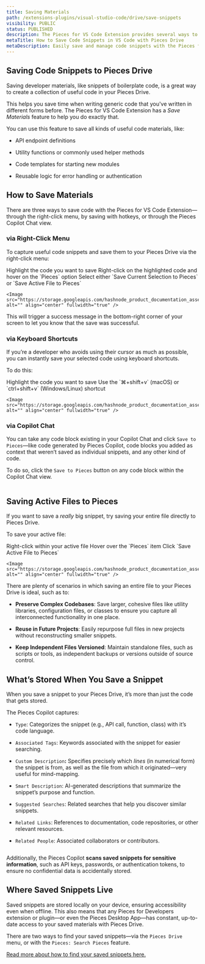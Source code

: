 ```yaml
---
title: Saving Materials
path: /extensions-plugins/visual-studio-code/drive/save-snippets
visibility: PUBLIC
status: PUBLISHED
description: The Pieces for VS Code Extension provides several ways to save code snippets so your most useful code is always at hand.
metaTitle: How to Save Code Snippets in VS Code with Pieces Drive
metaDescription: Easily save and manage code snippets with the Pieces for VS Code Extension, keeping your most useful code always accessible.
---
```


## Saving Code Snippets to Pieces Drive

Saving developer materials, like snippets of boilerplate code, is a great way to create a collection of useful code in your Pieces Drive.

This helps you save time when writing generic code that you've written in different forms before. The Pieces for VS Code Extension has a *Save Materials* feature to help you do exactly that.

You can use this feature to save all kinds of useful code materials, like:

* API endpoint definitions

* Utility functions or commonly used helper methods

* Code templates for starting new modules

* Reusable logic for error handling or authentication

## How to Save Materials

There are three ways to save code with the Pieces for VS Code Extension—through the right-click menu, by saving with hotkeys, or through the Pieces Copilot Chat view.

### via Right-Click Menu

To capture useful code snippets and save them to your Pieces Drive via the right-click menu:

<Steps>
  <Step title="Choose your Snippet">
    Highlight the code you want to save
  </Step>

  <Step title="Open the Pieces Menu">
    Right-click on the highlighted code and hover on the `Pieces` option
  </Step>

  <Step title="Save your Snippet">
    Select either `Save Current Selection to Pieces` or `Save Active File to Pieces`

    <Image src="https://storage.googleapis.com/hashnode_product_documentation_assets/vs_code_extension_assets/using_snippets/saving_snippets/right_click_save_snippet.gif" alt="" align="center" fullwidth="true" />
  </Step>
</Steps>

This will trigger a success message in the bottom-right corner of your screen to let you know that the save was successful.

### via Keyboard Shortcuts

If you’re a developer who avoids using their cursor as much as possible, you can instantly save your selected code using keyboard shortcuts.

To do this:

<Steps>
  <Step title="Choose your Snippet">
    Highlight the code you want to save
  </Step>

  <Step title="Save your Snippet">
    Use the `⌘+shift+v` (macOS) or `ctrl+shift+v` (Windows/Linux) shortcut

    <Image src="https://storage.googleapis.com/hashnode_product_documentation_assets/vs_code_extension_assets/using_snippets/saving_snippets/keybind_save_snippet.gif" alt="" align="center" fullwidth="true" />
  </Step>
</Steps>

### via Copilot Chat

You can take any code block existing in your Copilot Chat and click `Save to Pieces`—like code generated by Pieces Copilot, code blocks you added as context that weren’t saved as individual snippets, and any other kind of code.

To do so, click the `Save to Pieces` button on any code block within the Copilot Chat view.

<Image src="https://cdn.hashnode.com/res/hashnode/image/upload/v1734128918736/49e96fb8-7d25-4f16-96ce-16ed9e3fd6b9.png" alt="" align="center" fullwidth="true" />

## Saving Active Files to Pieces

If you want to save a *really* big snippet, try saving your entire file directly to Pieces Drive.

To save your active file:

<Steps>
  <Step title="Right-Click the File">
    Right-click within your active file
  </Step>

  <Step title="Locate Pieces Options">
    Hover over the `Pieces` item
  </Step>

  <Step title="Save the File">
    Click `Save Active File to Pieces`

    <Image src="https://storage.googleapis.com/hashnode_product_documentation_assets/vs_code_extension_assets/using_snippets/saving_snippets/save_active_file_to_pieces.png" alt="" align="center" fullwidth="true" />
  </Step>
</Steps>

There are plenty of scenarios in which saving an entire file to your Pieces Drive is ideal, such as to:

* **Preserve Complex Codebases**: Save larger, cohesive files like utility libraries, configuration files, or classes to ensure you capture all interconnected functionality in one place.

* **Reuse in Future Projects**: Easily repurpose full files in new projects without reconstructing smaller snippets.

* **Keep Independent Files Versioned**: Maintain standalone files, such as scripts or tools, as independent backups or versions outside of source control.

## What’s Stored When You Save a Snippet

When you save a snippet to your Pieces Drive, it’s more than just the code that gets stored.

The Pieces Copilot captures:

* `Type`: Categorizes the snippet (e.g., API call, function, class) with it’s code language.

* `Associated Tags`: Keywords associated with the snippet for easier searching.

* `Custom Description`**:** Specifies precisely which *lines* (in numerical form) the snippet is from, as well as the file from which it originated—very useful for mind-mapping.

* `Smart Description`: AI-generated descriptions that summarize the snippet’s purpose and function.

* `Suggested Searches`: Related searches that help you discover similar snippets.

* `Related Links`: References to documentation, code repositories, or other relevant resources.

* `Related People`: Associated collaborators or contributors.

<Image src="https://cdn.hashnode.com/res/hashnode/image/upload/v1732741621504/140ab238-3a62-45cd-b454-a56e2dca5d0c.png" alt="" align="center" fullwidth="true" />

Additionally, the Pieces Copilot **scans saved snippets for sensitive information**, such as API keys, passwords, or authentication tokens, to ensure no confidential data is accidentally stored.

## Where Saved Snippets Live

Saved snippets are stored locally on your device, ensuring accessibility even when offline. This also means that any Pieces for Developers extension or plugin—or even the Pieces Desktop App—has constant, up-to-date access to your saved materials with Pieces Drive.

There are two ways to find your saved snippets—via the `Pieces Drive` menu, or with the `Pieces: Search Pieces` feature.

[Read more about how to find your saved snippets here.](/products/extensions-plugins/visual-studio-code/drive/search-reuse#finding-saved-snippets)